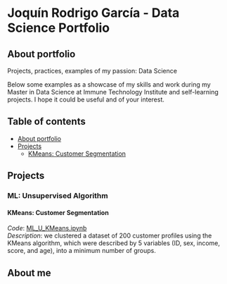 # Joquín Rodrigo García - Data Science Portfolio

## About portfolio
Projects, practices, examples of my passion: Data Science  

Below some examples as a showcase of my skills and work during my Master in Data Science at Immune Technology Institute and self-learning projects. 
I hope it could be useful and of your interest.

## Table of contents

* [About portfolio](#about-portfolio)
* [Projects](#projects)
  * [KMeans: Customer Segmentation](#kmeans:-Customer-Segmentation)






## Projects

### ML: Unsupervised Algorithm

#### KMeans: Customer Segmentation
_Code_: [ML_U_KMeans.ipynb](/ML_Unsupervised/KMeans/)  
_Description_: we clustered a dataset of 200 customer profiles using the KMeans algorithm, which were described by 5 variables (ID, sex, income, score, and age), into a minimum number of groups.



## About me

